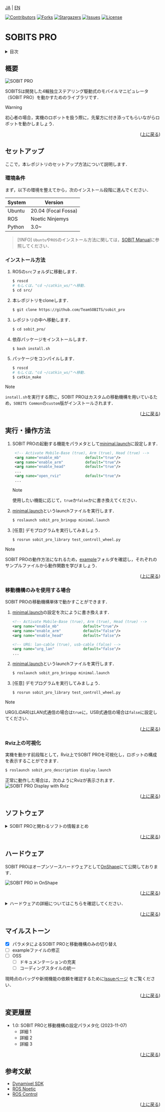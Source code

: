 <a name="readme-top"></a>

[JA](README.md) | [EN](README.en.md)

[![Contributors][contributors-shield]][contributors-url]
[![Forks][forks-shield]][forks-url]
[![Stargazers][stars-shield]][stars-url]
[![Issues][issues-shield]][issues-url]
[![License][license-shield]][license-url]

# SOBITS PRO

<!-- 目次 -->
<details>
  <summary>目次</summary>
  <ol>
    <li>
      <a href="#概要">概要</a>
    </li>
    <li>
      <a href="#環境構築">環境構築</a>
      <ul>
        <li><a href="#環境条件">環境条件</a></li>
        <li><a href="#インストール方法">インストール方法</a></li>
      </ul>
    </li>
    <li>
    　<a href="#実行・操作方法">実行・操作方法</a>
      <ul>
        <li><a href="#移動機構のみを使用する場合">移動機構のみを使用する場合</a></li>
        <li><a href="#Rviz上の可視化">Rviz上の可視化</a></li>
      </ul>
    </li>
    <li>
    　<a href="#ソフトウェア">ソフトウェア</a>
      <ul>
        <li><a href="#ジョイントコントローラ">ジョイントコントローラ</a></li>
        <li><a href="#ホイルコントローラ">ホイルコントローラ</a></li>
      </ul>
    </li>
    <li>
    　<a href="#ハードウェア">ハードウェア</a>
      <ul>
        <li><a href="#パーツのダウンロード方法">パーツのダウンロード方法</a></li>
        <li><a href="#ロボットの組み立て">ロボットの組み立て</a></li>
        <li><a href="#ロボットの特徴">ロボットの特徴</a></li>
        <li><a href="#部品リスト（BOM）">部品リスト（BOM）</a></li>
      </ul>
    </li>
    <li><a href="#マイルストーン">マイルストーン</a></li>
    <li><a href="#変更履歴">変更履歴</a></li>
    <!-- <li><a href="#contributing">Contributing</a></li> -->
    <!-- <li><a href="#license">License</a></li> -->
    <li><a href="#参考文献">参考文献</a></li>
  </ol>
</details>



<!-- レポジトリの概要 -->
## 概要

![SOBIT PRO](sobit_pro/docs/img/sobit_pro.png)

SOBITSは開発した4輪独立ステアリング駆動式のモバイルマニピュレータ（SOBIT PRO）を動かすためのライブラリです．

> [!WARNING]
> 初心者の場合，実機のロボットを扱う際に，先輩方に付き添ってもらいながらロボットを動かしましょう．

<p align="right">(<a href="#readme-top">上に戻る</a>)</p>



<!-- セットアップ -->
## セットアップ

ここで，本レポジトリのセットアップ方法について説明します．

### 環境条件

まず，以下の環境を整えてから，次のインストール段階に進んでください．

| System  | Version |
| ------------- | ------------- |
| Ubuntu | 20.04 (Focal Fossa) |
| ROS | Noetic Ninjemys |
| Python | 3.0~ |

> [!INFO]
> `Ubuntu`や`ROS`のインストール方法に関しては，[SOBIT Manual](https://github.com/TeamSOBITS/sobits_manual#%E9%96%8B%E7%99%BA%E7%92%B0%E5%A2%83%E3%81%AB%E3%81%A4%E3%81%84%E3%81%A6)に参照してください．

### インストール方法

1. ROSの`src`フォルダに移動します．
   ```sh
   $ roscd
   # もしくは，"cd ~/catkin_ws/"へ移動．
   $ cd src/
   ```
2. 本レポジトリをcloneします．
   ```sh
   $ git clone https://github.com/TeamSOBITS/sobit_pro
   ```
3. レポジトリの中へ移動します．
   ```sh
   $ cd sobit_pro/
   ```
4. 依存パッケージをインストールします．
   ```sh
   $ bash install.sh
   ```
5. パッケージをコンパイルします．
   ```sh
   $ roscd
   # もしくは，"cd ~/catkin_ws/"へ移動．
   $ catkin_make
   ```

> [!NOTE]
> `install.sh`を実行する際に，SOBIT PROはカスタムの移動機構を用いているため，`SOBITS Common`の`custom`版がインストールされます．

<p align="right">(<a href="#readme-top">上に戻る</a>)</p>



<!-- 実行・操作方法 -->
## 実行・操作方法

1. SOBIT PROの起動する機能をパラメタとして[minimal.launch](sobit_pro_bringup/launch/minimal.launch)に設定します．
   ```xml
    <!-- Activate Mobile-Base (true), Arm (true), Head (true) -->
    <arg name="enable_mb"           default="true"/>
    <arg name="enable_arm"          default="true"/>
    <arg name="enable_head"         default="true"/>
    ...
    <arg name="open_rviz"           default="true"/>
    ...
   ```
    > [!NOTE]
    > 使用したい機能に応じて，`true`か`false`かに書き換えてください．

2. [minimal.launch](sobit_pro_bringup/launch/minimal.launch)というlaunchファイルを実行します．
   ```sh
   $ roslaunch sobit_pro_bringup minimal.launch
   ```
3. [任意] デモプログラムを実行してみましょう．
   ```sh
   $ rosrun sobit_pro_library test_controll_wheel.py
   ```

> [!NOTE]
> SOBIT PROの動作方法になれるため，[example](sobit_pro_library/example/)フォルダを確認し，それぞれのサンプルファイルから動作関数を学びましょう．

<p align="right">(<a href="#readme-top">上に戻る</a>)</p>


### 移動機構のみを使用する場合

SOBIT PROの移動機構単体で動かすことができます．

1. [minimal.launch](sobit_pro_bringup/launch/minimal.launch)の設定を次にように書き換えます．
    ```xml
    <!-- Activate Mobile-Base (true), Arm (true), Head (true) -->
    <arg name="enable_mb"           default="true"/>
    <arg name="enable_arm"          default="false"/>
    <arg name="enable_head"         default="false"/>

    <!-- URG: lan-cable (true), usb-cable (false) -->
    <arg name="urg_lan"             default="false"/>
    ...
    ```
2. [minimal.launch](sobit_pro_bringup/launch/minimal.launch)というlaunchファイルを実行します．
    ```sh
    $ roslaunch sobit_pro_bringup minimal.launch
    ```
3. [任意] デモプログラムを実行してみましょう．
    ```sh
    $ rosrun sobit_pro_library test_controll_wheel.py
    ```

> [!NOTE]
> URG(LiDAR)はLAN式通信の場合は`true`に，USB式通信の場合は`false`に設定してください．

<p align="right">(<a href="#readme-top">上に戻る</a>)</p>


### Rviz上の可視化
実機を動かす前段階として，Rviz上でSOBIT PROを可視化し，ロボットの構成を表示することができます．

```sh
$ roslaunch sobit_pro_description display.launch
```

正常に動作した場合は，次のようにRvizが表示されます．
![SOBIT PRO Display with Rviz](sobit_pro/docs/img/sobit_pro_display.png)

<p align="right">(<a href="#readme-top">上に戻る</a>)</p>


## ソフトウェア
<details>
<summary>SOBIT PROと関わるソフトの情報まとめ</summary>


### ジョイントコントローラ
SOBIT_PROのパンチルト機構とマニピュレータを動かすための情報まとめです．

<p align="right">(<a href="#readme-top">上に戻る</a>)</p>


#### 動作関数
1.  `moveToPose()` : 決められたポーズに動かします．
    ```cpp
    bool moveToPose(
        const std::string& pose_name,   # ポーズ名
        const double sec = 5.0          # 動作時間 (s)
    );
    ```
>[!NOTE]
> 既存のポーズは[sobit_pro_pose.yaml](sobit_pro_library/config/sobit_pro_pose.yaml)に確認でいます．ポーズの作成方法については[ポーズの設定方法](#ポーズの設定方法)をご参照ください．

1.  `moveJoint()` : 指定されたジョイントを任意の角度も動かします．
    ```cpp
    bool sobit::SobitProJointController::moveJoint (
        const Joint joint_num,          # ジョイント名 (定数名)
        const double rad,               # 回転角度 (rad)
        const double sec = 5.0,         # 回転時間 (s)
        bool is_sleep = true            # 回転後に待機するかどうか
    );
    ```
>[!NOTE]
> `ジョイント名`は[ジョイント名](#ジョイント名)をご確認ください．
 
1.  `moveArm()` : アームの関節を任意の角度に動かします．
    ```cpp
    bool sobit::SobitProJointController::moveArm(
        const double arm1,              # ARM_SHOULDER_TILT_JOINTの回転角度 (rad)
        const double arm2,              # ARM_ELBOW_UPPER_TILT_JOINTの回転角度 (rad)
        const double arm3,              # ARM_ELBOW_LOWER_TILT_JOINTの回転角度 (rad)
        const double arm3_pan,          # ARM_ELBOW_LOWER_PAN_JOINTの回転角度 (rad)
        const double arm4,              # ARM_WRIST_TILT_JOINTの回転角度 (rad)
        const double sec = 5.0,         # 回転時間 (s)
        bool is_sleep = true            # 回転後に待機するかどうか
    );
    ```

1.  `moveHeadPanTilt()` : パンチルト機構を任意の角度に動かす
    ```cpp
    bool sobit::SobitProJointController::moveHeadPanTilt(
        const double head_camera_pan,   # パンの回転角度 (rad)
        const double head_camera_tilt,  # チルトの回転角度 (rad)
        const double sec = 5.0,         # 移動時間 (s)
        bool is_sleep = true            # 回転後に待機するかどうか
    );
    ```

1.  `moveGripperToTargetCoord()` : ハンドをxyz座標に動かします（把持モード）．
    ```cpp
    bool sobit::SobitProJointController::moveGripperToTargetCoord(
        const double goal_position_x,       # 把持目的地のx (m)
        const double goal_position_y,       # 把持目的地のy (m)
        const double goal_position_z,       # 把持目的地のz (m)
        const double diff_goal_position_x,  # xyz座標のx軸をシフトする (m)
        const double diff_goal_position_y,  # xyz座標のy軸をシフトする (m)
        const double diff_goal_position_z   # xyz座標のz軸をシフトする (m)
    );
    ```

1.  `moveGripperToTargetTF()` : ハンドをtf名に動かします（把持モード）．
    ```cpp
    bool sobit::SobitProJointController::moveGripperToTargetTF(
        const std::string& target_name,     # 把持目的tf名
        const double diff_goal_position_x,  # xyz座標のx軸をシフトする (m)
        const double diff_goal_position_y,  # xyz座標のy軸をシフトする (m)
        const double diff_goal_position_z   # xyz座標のz軸をシフトする (m)
    );
    ```

1.  `moveGripperToPlaceCoord()` : ハンドをxyz座標に動かします（配置モード）．
    ```cpp
    bool sobit::SobitProJointController::moveGripperToPlaceCoord(
        const double goal_position_x,       # 配置目的地のx (m)
        const double goal_position_y,       # 配置目的地のx (m)
        const double goal_position_z,       # 配置目的地のx (m)
        const double diff_goal_position_x,  # xyz座標のx軸をシフトする (m)
        const double diff_goal_position_y,  # xyz座標のy軸をシフトする (m)
        const double diff_goal_position_z   # xyz座標のz軸をシフトする (m)
    ); 
    ```

1.  `moveGripperToPlaceTF()` : ハンドをtf名に動かします（配置モード）．
    ```cpp
    bool sobit::SobitProJointController::moveGripperToPlaceTF(
        const std::string& target_name,     # 配置目的tf名
        const double diff_goal_position_x,  # xyz座標のx軸をシフトする (m)
        const double diff_goal_position_y,  # xyz座標のy軸をシフトする (m)
        const double diff_goal_position_z   # xyz座標のz軸をシフトする (m)
    );
    ```

1.  `graspDecision()` : 定めた範囲内の電流値を超えた場合，配置判定を返す．
    ```cpp
    bool sobit::SobitProJointController::graspDecision( );
    ```

<p align="right">(<a href="#readme-top">上に戻る</a>)</p>


#### ジョイント名
SOBIT PROのジョイント名とその定数名を以下の通りです．


| ジョイント番号 | ジョイント名 | ジョイント定数名 |
| :---: | --- | --- |
| 1 | arm_shoulder_1_tilt_joint | ARM_SHOULDER_1_TILT_JOINT |
| 2 | arm_shoulder_2_tilt_joint | ARM_SHOULDER_2_TILT_JOINT |
| 3 | arm_elbow_upper_1_tilt_joint | ARM_ELBOW_UPPER_1_TILT_JOINT |
| 4 | arm_elbow_upper_2_tilt_joint | ARM_ELBOW_UPPER_2_TILT_JOINT |
| 5 | arm_elbow_lower_tilt_joint | ARM_ELBOW_LOWER_TILT_JOINT |
| 6 | arm_elbow_lower_pan_joint | ARM_ELBOW_LOWER_PAN_JOINT |
| 7 | arm_wrist_tilt_joint | ARM_WRIST_TILT_JOINT |
| 8 | hand_joint | HAND_JOINT |
| 9 | head_camera_pan_joint | HEAD_CAMERA_PAN_JOINT |
| 10 | head_camera_tilt_joint | HEAD_CAMERA_TILT_JOINT |

<p align="right">(<a href="#readme-top">上に戻る</a>)</p>


#### ポーズの設定方法
[sobit_pro_pose.yaml](sobit_pro_library/config/sobit_pro_pose.yaml)というファイルでポーズの追加・編集ができます．以下のようなフォーマットになります．

```yaml
sobit_pro_pose:
        - { 
        pose_name: "pose_name",
        arm_shoulder_1_tilt_joint: 1.57,
        arm_elbow_upper_1_tilt_joint: 1.57,
        arm_elbow_lower_tilt_joint: 0.0,
        arm_elbow_lower_pan_joint: -1.57,
        arm_wrist_tilt_joint: -1.57,
        hand_joint: 0.0,
        head_camera_pan_joint: 0.0,
        head_camera_tilt_joint: 0.0
    }
    ...
```  

### ホイルコントローラ
SOBIT PROの移動機構を動かすための情報まとめです．

<p align="right">(<a href="#readme-top">上に戻る</a>)</p>


#### 動作関数
1.  `controlWheelLinear()` : 並進（直進移動・斜め移動・横移動）を移動させます．
    ```cpp
    bool sobit::SobitProWheelController::controlWheelLinear (
        const double distance_x,            # x方向への直進移動距離 (m)
        const double distance_y,            # y方向への直進移動距離 (m)
    )
    ```  
2.  `controlWheelRotateRad()` : 回転運動を行う(弧度法：Radian)
    ```cpp
    bool sobit::SobitProWheelController::controlWheelRotateRad (
        const double angle_rad,             # 中心回転角度 (rad)
    )
    ```  
3.  controlWheelRotateDeg()   :   回転運動を行う(度数法：Degree)
    ```cpp
    bool sobit::SobitProWheelController::controlWheelRotateDeg ( 
        const double angle_deg,             # 中心回転角度 (deg)
    )
    ```

</details>

<p align="right">(<a href="#readme-top">上に戻る</a>)</p>


## ハードウェア
SOBIT PROはオープンソースハードウェアとして[OnShape](https://cad.onshape.com/documents/4acbecde07fba120a62ec033/w/c6217b66947274dee4e8f911/e/c2e5c16292d7dfc11ee3cc01?renderMode=0&uiState=654a13b8711fc82bedc118e2)にて公開しております．

![SOBIT PRO in OnShape](sobit_pro/docs/img/sobit_pro_onshape.png)

<p align="right">(<a href="#readme-top">上に戻る</a>)</p>


<details>
<summary>ハードウェアの詳細についてはこちらを確認してください．</summary>

### パーツのダウンロード方法

1. Onshapeにアクセスしましょう．

    > [!NOTE]
    > ファイルをダウンロードするために，`OnShape`のアカウントを作成する必要がありません．ただし，本ドキュメント全体をコピする場合，アカウントの作成を推薦します．

1. `Instances`の中にパーツを右クリックで選択します．
1. 一覧が表示され，`Export`ブタンを押してください．
1. 表示されたウィンドウの中に，`Format`という項目があります．`STEP`を選択してください．
1. 最後に，青色の`Export`ボタンを押してダウンロードが開始されます．

<p align="right">(<a href="#readme-top">上に戻る</a>)</p>


### ロボットの組み立て
TBD

<p align="right">(<a href="#readme-top">上に戻る</a>)</p>


### ロボットの特徴
| 項目 | 詳細 |
| --- | --- |
| 最大直進速度 | 0.7[m/s] |
| 最大回転速度 | 0.229[rad/s] |
| 最大ペイロード | 0.35[kg] |
| サイズ (長さx幅x高さ) | 450x450x1250[mm] |
| 重量 | 16[kg] |
| リモートコントローラ | PS3/PS4 |
| LiDAR | UST-20LX |
| RGB-D | Azure Kinect DK (頭部)，RealSense D405 (アーム) |
| IMU | LSM6DSMUS |
| スピーカー | モノラルスピーカー |
| マイク | コンデンサーマイク |
| アクチュエータ (アーム) | 2 x XM540-W150, 6 x XM430-W320 |
| アクチュエータ (移動機構) | 4 x XM430-W320, 4 x XM430-W210 |
| 電源 | 2 x Makita 6.0Ah 18V |
| PC接続 | USB |

<p align="right">(<a href="#readme-top">上に戻る</a>)</p>


### 部品リスト（BOM）

| 部品 | 型番 | 個数 | 購入先 |
| --- | --- | --- | --- |
| --- | --- | 1 | [link]() |
| --- | --- | 1 | [link]() |
| --- | --- | 1 | [link]() |
| --- | --- | 1 | [link]() |
| --- | --- | 1 | [link]() |
| --- | --- | 1 | [link]() |
| --- | --- | 1 | [link]() |
| --- | --- | 1 | [link]() |
| --- | --- | 1 | [link]() |
| --- | --- | 1 | [link]() |
| --- | --- | 1 | [link]() |
| --- | --- | 1 | [link]() |
| --- | --- | 1 | [link]() |

</details>

<p align="right">(<a href="#readme-top">上に戻る</a>)</p>


<!-- マイルストーン -->
## マイルストーン

- [x] パラメタによるSOBIT PROと移動機構のみの切り替え
- [ ] exampleファイルの修正
- [ ] OSS
    - [ ] ドキュメンテーションの充実
    - [ ] コーディングスタイルの統一

現時点のバッグや新規機能の依頼を確認するために[Issueページ][license-url] をご覧ください．

<p align="right">(<a href="#readme-top">上に戻る</a>)</p>


<!-- 変更履歴 -->
## 変更履歴

- 1.0: SOBIT PROと移動機構の設定パラメタ化 (2023-11-07)
  - 詳細 1
  - 詳細 2
  - 詳細 3

<p align="right">(<a href="#readme-top">上に戻る</a>)</p>


<!-- CONTRIBUTING -->
<!-- ## Contributing

Contributions are what make the open source community such an amazing place to learn, inspire, and create. Any contributions you make are **greatly appreciated**.

If you have a suggestion that would make this better, please fork the repo and create a pull request. You can also simply open an issue with the tag "enhancement".
Don't forget to give the project a star! Thanks again!

1. Fork the Project
2. Create your Feature Branch (`git checkout -b feature/AmazingFeature`)
3. Commit your Changes (`git commit -m 'Add some AmazingFeature'`)
4. Push to the Branch (`git push origin feature/AmazingFeature`)
5. Open a Pull Request

<p align="right">(<a href="#readme-top">上に戻る</a>)</p> -->



<!-- LICENSE -->
<!-- ## License

Distributed under the MIT License. See `LICENSE.txt` for more information.

<p align="right">(<a href="#readme-top">上に戻る</a>)</p> -->



<!-- 参考文献 -->
## 参考文献

* [Dynamixel SDK](https://emanual.robotis.com/docs/en/software/dynamixel/dynamixel_sdk/overview/)
* [ROS Noetic](http://wiki.ros.org/noetic)
* [ROS Control](http://wiki.ros.org/ros_control)

<p align="right">(<a href="#readme-top">上に戻る</a>)</p>



<!-- MARKDOWN LINKS & IMAGES -->
<!-- https://www.markdownguide.org/basic-syntax/#reference-style-links -->
[contributors-shield]: https://img.shields.io/github/contributors/TeamSOBITS/sobit_pro.svg?style=for-the-badge
[contributors-url]: https://github.com/TeamSOBITS/sobit_pro/graphs/contributors
[forks-shield]: https://img.shields.io/github/forks/TeamSOBITS/sobit_pro.svg?style=for-the-badge
[forks-url]: https://github.com/TeamSOBITS/sobit_pro/network/members
[stars-shield]: https://img.shields.io/github/stars/TeamSOBITS/sobit_pro.svg?style=for-the-badge
[stars-url]: https://github.com/TeamSOBITS/sobit_pro/stargazers
[issues-shield]: https://img.shields.io/github/issues/TeamSOBITS/sobit_pro.svg?style=for-the-badge
[issues-url]: https://github.com/TeamSOBITS/sobit_pro/issues
[license-shield]: https://img.shields.io/github/license/TeamSOBITS/sobit_pro.svg?style=for-the-badge
[license-url]: https://github.com/TeamSOBITS/sobit_pro/blob/master/LICENSE